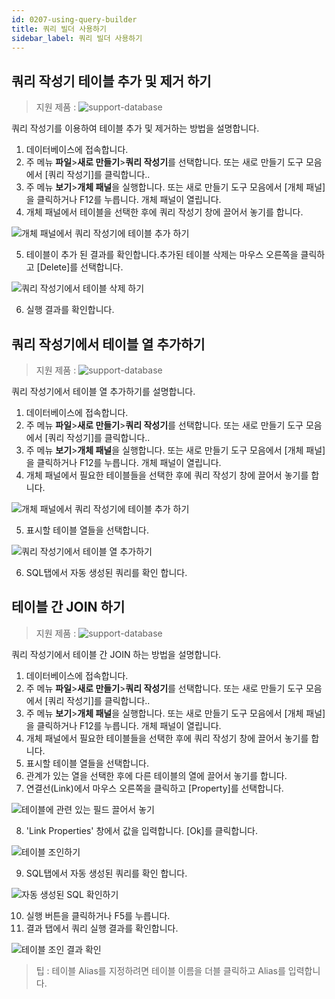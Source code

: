 ```yaml
---
id: 0207-using-query-builder
title: 쿼리 빌더 사용하기
sidebar_label: 쿼리 빌더 사용하기
---
```


## 쿼리 작성기 테이블 추가 및 제거 하기
> 지원 제품 :
> ![support-database](<http://www.sqlgate.com/docs-badge/oracle,mysql,mariadb,postgresql,sqlserver,db2,tibero>)

쿼리 작성기를 이용하여 테이블 추가 및 제거하는 방법을 설명합니다.

1. 데이터베이스에 접속합니다.
2. 주 메뉴 **파일**>**새로 만들기**>**쿼리 작성기**를 선택합니다. 또는 새로 만들기 도구 모음에서 [쿼리 작성기]를 클릭합니다..
3. 주 메뉴 **보기**>**개체 패널**을 실행합니다. 또는 새로 만들기 도구 모음에서 [개체 패널]을 클릭하거나 F12를 누릅니다. 개체 패널이 열립니다.
4. 개체 패널에서 테이블을 선택한 후에 쿼리 작성기 창에 끌어서 놓기를 합니다.

![개체 패널에서 쿼리 작성기에 테이블 추가 하기](https://s3.ap-northeast-2.amazonaws.com/sqlgate-resource/captures/query-builder/queryBuilder-add-delete-table-01-ko.png)

5. 테이블이 추가 된 결과를 확인합니다.추가된 테이블 삭제는 마우스 오른쪽을 클릭하고 [Delete]를 선택합니다.

![쿼리 작성기에서 테이블 삭제 하기](https://s3.ap-northeast-2.amazonaws.com/sqlgate-resource/captures/query-builder/queryBuilder-add-delete-table-02-ko.png)

6. 실행 결과를 확인합니다.

## 쿼리 작성기에서 테이블 열 추가하기
> 지원 제품 :
> ![support-database](<http://www.sqlgate.com/docs-badge/oracle,mysql,mariadb,postgresql,sqlserver,db2,tibero>)

쿼리 작성기에서 테이블 열 추가하기를 설명합니다.

1. 데이터베이스에 접속합니다.
2. 주 메뉴 **파일**>**새로 만들기**>**쿼리 작성기**를 선택합니다. 또는 새로 만들기 도구 모음에서 [쿼리 작성기]를 클릭합니다..
3. 주 메뉴 **보기**>**개체 패널**을 실행합니다. 또는 새로 만들기 도구 모음에서 [개체 패널]을 클릭하거나 F12를 누릅니다. 개체 패널이 열립니다.
4. 개체 패널에서 필요한 테이블들을 선택한 후에 쿼리 작성기 창에 끌어서 놓기를 합니다.

![개체 패널에서 쿼리 작성기에 테이블 추가 하기](https://s3.ap-northeast-2.amazonaws.com/sqlgate-resource/captures/query-builder/queryBuilder-add-column-01-ko.png)

5. 표시할 테이블 열들을 선택합니다.

![쿼리 작성기에서 테이블 열 추가하기](https://s3.ap-northeast-2.amazonaws.com/sqlgate-resource/captures/query-builder/queryBuilder-add-column-02-ko.png)

6. SQL탭에서 자동 생성된 쿼리를 확인 합니다.


## 테이블 간 JOIN 하기
> 지원 제품 :
> ![support-database](<http://www.sqlgate.com/docs-badge/oracle,mysql,mariadb,postgresql,sqlserver,db2,tibero>)

쿼리 작성기에서 테이블 간 JOIN 하는 방법을 설명합니다.

1. 데이터베이스에 접속합니다.
2. 주 메뉴 **파일**>**새로 만들기**>**쿼리 작성기**를 선택합니다. 또는 새로 만들기 도구 모음에서 [쿼리 작성기]를 클릭합니다..
3. 주 메뉴 **보기**>**개체 패널**을 실행합니다. 또는 새로 만들기 도구 모음에서 [개체 패널]을 클릭하거나 F12를 누릅니다. 개체 패널이 열립니다.
4. 개체 패널에서 필요한 테이블들을 선택한 후에 쿼리 작성기 창에 끌어서 놓기를 합니다.
5. 표시할 테이블 열들을 선택합니다.
6. 관계가 있는 열을  선택한 후에 다른 테이블의 열에 끌어서 놓기를 합니다.
7. 연결선(Link)에서 마우스 오른쪽을 클릭하고 [Property]를 선택합니다.

![테이블에 관련 있는 필드 끌어서 놓기](https://s3.ap-northeast-2.amazonaws.com/sqlgate-resource/captures/query-builder/queryBuilder-create-join-01-ko.png)

8. 'Link Properties' 창에서 값을 입력합니다. [Ok]를 클릭합니다.

![테이블 조인하기](https://s3.ap-northeast-2.amazonaws.com/sqlgate-resource/captures/query-builder/queryBuilder-create-join-02-ko.png)

9. SQL탭에서 자동 생성된 쿼리를 확인 합니다.

![자동 생성된 SQL 확인하기](https://s3.ap-northeast-2.amazonaws.com/sqlgate-resource/captures/query-builder/queryBuilder-create-join-03-ko.png)

10. 실행 버튼을 클릭하거나 F5를 누릅니다.
11. 결과 탭에서 쿼리 실행 결과를 확인합니다.

![테이블 조인 결과 확인](https://s3.ap-northeast-2.amazonaws.com/sqlgate-resource/captures/query-builder/queryBuilder-create-join-04-ko.png)

> 팁 : 테이블 Alias를 지정하려면 테이블 이름을 더블 클릭하고 Alias를 입력합니다.